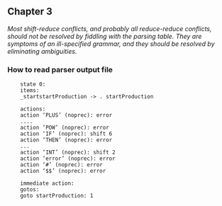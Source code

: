 ## Chapter 3

_Most shift-reduce conflicts, and probably all reduce-reduce conflicts, should not be
resolved by fiddling with the parsing table. They are symptoms of an ill-specified
grammar, and they should be resolved by eliminating ambiguities._

### How to read parser output file

```
    state 0:
    items:
    _startstartProduction -> . startProduction

    actions:
    action ‘PLUS’ (noprec): error
	....
    action ‘POW’ (noprec): error
    action ‘IF’ (noprec): shift 6
    action ‘THEN’ (noprec): error
	...
	action ‘INT’ (noprec): shift 2
    action ‘error’ (noprec): error
    action ‘#’ (noprec): error
    action ‘$$’ (noprec): error

    immediate action:
    gotos:
    goto startProduction: 1
```
